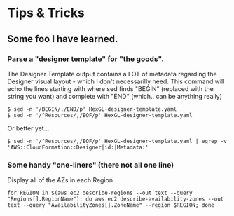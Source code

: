 # Tips & Tricks

## Some foo I have learned.

### Parse a "designer template" for "the goods".  
The Designer Template output contains a LOT of metadata regarding the Designer visual layout - which I don't necessarilly need.
This command will echo the lines starting with where sed finds "BEGIN" (replaced with the string you want) and complete with "END" (which.. can be anything really)
```
$ sed -n '/BEGIN/,/END/p' HexGL-designer-template.yaml
$ sed -n '/^Resources/,/EOF/p' HexGL-designer-template.yaml
```
Or better yet...
```
$ sed -n '/^Resources/,/EOF/p' HexGL-designer-template.yaml | egrep -v 'AWS::CloudFormation::Designer|id:|Metadata:'
```

### Some handy "one-liners" (there not all one line)
Display all of the AZs in each Region
```
for REGION in $(aws ec2 describe-regions --out text --query "Regions[].RegionName"); do aws ec2 describe-availability-zones --out text --query "AvailabilityZones[].ZoneName" --region $REGION; done
```
